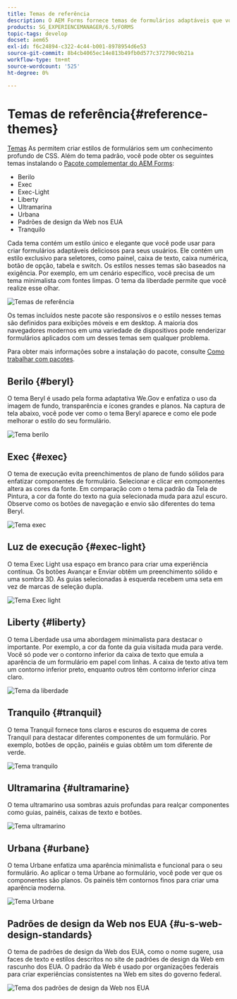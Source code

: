 ```yaml
---
title: Temas de referência
description: O AEM Forms fornece temas de formulários adaptáveis que você pode obter da Distribuição de software e usar para criar um estilo de formulário.
products: SG_EXPERIENCEMANAGER/6.5/FORMS
topic-tags: develop
docset: aem65
exl-id: f6c24894-c322-4c44-b001-8978954d6e53
source-git-commit: 8b4cb4065ec14e813b49fb0d577c372790c9b21a
workflow-type: tm+mt
source-wordcount: '525'
ht-degree: 0%

---
```


# Temas de referência{#reference-themes}

[Temas](../../forms/using/themes.md) As permitem criar estilos de formulários sem um conhecimento profundo de CSS. Além do tema padrão, você pode obter os seguintes temas instalando o [Pacote complementar do AEM Forms](https://experienceleague.adobe.com/docs/experience-manager-release-information/aem-release-updates/forms-updates/aem-forms-releases.html?lang=en):

* Berilo
* Exec
* Exec-Light
* Liberty
* Ultramarina
* Urbana
* Padrões de design da Web nos EUA
* Tranquilo

Cada tema contém um estilo único e elegante que você pode usar para criar formulários adaptáveis deliciosos para seus usuários. Ele contém um estilo exclusivo para seletores, como painel, caixa de texto, caixa numérica, botão de opção, tabela e switch. Os estilos nesses temas são baseados na exigência. Por exemplo, em um cenário específico, você precisa de um tema minimalista com fontes limpas. O tema da liberdade permite que você realize esse olhar.

![Temas de referência](assets/ref-themes.png)

Os temas incluídos neste pacote são responsivos e o estilo nesses temas são definidos para exibições móveis e em desktop. A maioria dos navegadores modernos em uma variedade de dispositivos pode renderizar formulários aplicados com um desses temas sem qualquer problema.

Para obter mais informações sobre a instalação do pacote, consulte [Como trabalhar com pacotes](/help/sites-administering/package-manager.md).

## Berilo {#beryl}

O tema Beryl é usado pela forma adaptativa We.Gov e enfatiza o uso da imagem de fundo, transparência e ícones grandes e planos. Na captura de tela abaixo, você pode ver como o tema Beryl aparece e como ele pode melhorar o estilo do seu formulário.

![Tema berilo](assets/beryl.png)

<!--[Click to enlarge

](assets/beryl-1.png)-->

## Exec {#exec}

O tema de execução evita preenchimentos de plano de fundo sólidos para enfatizar componentes de formulário. Selecionar e clicar em componentes altera as cores da fonte. Em comparação com o tema padrão da Tela de Pintura, a cor da fonte do texto na guia selecionada muda para azul escuro. Observe como os botões de navegação e envio são diferentes do tema Beryl.

![Tema exec](assets/exec.png)

<!--[Click to enlarge

](assets/exec-1.png)-->

## Luz de execução {#exec-light}

O tema Exec Light usa espaço em branco para criar uma experiência contínua. Os botões Avançar e Enviar obtêm um preenchimento sólido e uma sombra 3D. As guias selecionadas à esquerda recebem uma seta em vez de marcas de seleção dupla.

![Tema Exec light](assets/exec-light.png)

<!--[Click to enlarge

](assets/exec-light-1.png)-->

## Liberty {#liberty}

O tema Liberdade usa uma abordagem minimalista para destacar o importante. Por exemplo, a cor da fonte da guia visitada muda para verde. Você só pode ver o contorno inferior da caixa de texto que emula a aparência de um formulário em papel com linhas. A caixa de texto ativa tem um contorno inferior preto, enquanto outros têm contorno inferior cinza claro.

![Tema da liberdade](assets/liberty.png)

<!--[Click to enlarge

](assets/liberty-1.png)-->

## Tranquilo {#tranquil}

O tema Tranquil fornece tons claros e escuros do esquema de cores Tranquil para destacar diferentes componentes de um formulário. Por exemplo, botões de opção, painéis e guias obtêm um tom diferente de verde.

![Tema tranquilo](assets/tranquil.png)

<!--[Click to enlarge

](assets/tranquil-1.png)-->

## Ultramarina {#ultramarine}

O tema ultramarino usa sombras azuis profundas para realçar componentes como guias, painéis, caixas de texto e botões.

![Tema ultramarino](assets/ultramarine.png)

<!--[Click to enlarge](assets/ultramarine-1.png)-->

## Urbana {#urbane}

O tema Urbane enfatiza uma aparência minimalista e funcional para o seu formulário. Ao aplicar o tema Urbane ao formulário, você pode ver que os componentes são planos. Os painéis têm contornos finos para criar uma aparência moderna.

![Tema Urbane](assets/urbane.png)

<!--[Click to enlarge

](assets/urbane-1.png)-->

## Padrões de design da Web nos EUA {#u-s-web-design-standards}

O tema de padrões de design da Web dos EUA, como o nome sugere, usa faces de texto e estilos descritos no site de padrões de design da Web em rascunho dos EUA. O padrão da Web é usado por organizações federais para criar experiências consistentes na Web em sites do governo federal.

![Tema dos padrões de design da Web nos EUA](assets/us-web-standards.png)

<!--[Click to enlarge

](assets/usgov.png)-->
